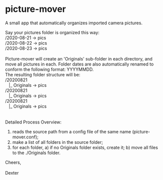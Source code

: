 # picture-mover
  A small app that automatically organizes imported camera pictures.<br>

  Say your pictures folder is organized this way:<br>
/2020-08-21 -> pics<br>
/2020-08-22 -> pics<br>
/2020-08-23 -> pics<br>
<br>
  Picture-mover will create an 'Originals' sub-folder in each directory, and move all pictures in each. Folder dates are also automatically renamed to conform the following format: YYYYMMDD.<br>
  The resulting folder structure will be:<br>
/20200821<br>
&nbsp;&nbsp;&nbsp;|_ Originals -> pics<br>
/20200821<br>
&nbsp;&nbsp;&nbsp;|_ Originals -> pics<br>
/20200821<br>
&nbsp;&nbsp;&nbsp;|_ Originals -> pics<br>
<br>  
Detailed Process Overview:<br>
1) reads the source path from a config file of the same name (picture-mover.conf);
2) make a list of all folders in the source folder;
3) for each folder,
   a) if no Originals folder exists, create it;
   b) move all files to the ./Originals folder.

Cheers,<br>
<br>
Dexter<br>

